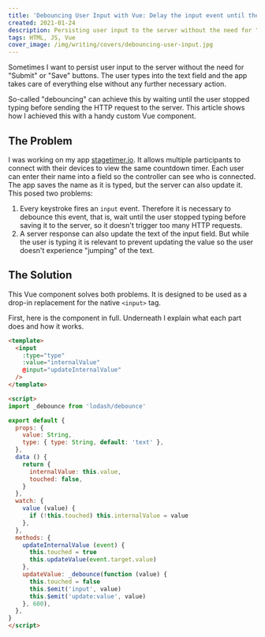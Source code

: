 ```yaml
---
title: 'Debouncing User Input with Vue: Delay the input event until the user stops typing'
created: 2021-01-24
description: Persisting user input to the server without the need for "Submit" or "Save" buttons but as the user types. So-called "debouncing" can achieve this by waiting until the user stopped typing before sending the HTTP request to the server.
tags: HTML, JS, Vue
cover_image: /img/writing/covers/debouncing-user-input.jpg
---
```


Sometimes I want to persist user input to the server without the need for "Submit" or "Save" buttons. The user types into the text field and the app takes care of everything else without any further necessary action.

So-called "debouncing" can achieve this by waiting until the user stopped typing before sending the HTTP request to the server. This article shows how I achieved this with a handy custom Vue component.

## The Problem

I was working on my app [stagetimer.io](https://stagetimer.io/). It allows multiple participants to connect with their devices to view the same countdown timer. Each user can enter their name into a field so the controller can see who is connected. The app saves the name as it is typed, but the server can also update it. This posed two problems:

1. Every keystroke fires an `input` event. Therefore it is necessary to debounce this event, that is, wait until the user stopped typing before saving it to the server, so it doesn't trigger too many HTTP requests.
2. A server response can also update the text of the input field. But while the user is typing it is relevant to prevent updating the value so the user doesn't experience "jumping" of the text.

## The Solution

This Vue component solves both problems. It is designed to be used as a drop-in replacement for the native `<input>` tag.

First, here is the component in full. Underneath I explain what each part does and how it works.

```html
<template>
  <input
    :type="type"
    :value="internalValue"
    @input="updateInternalValue"
  />
</template>

<script>
import _debounce from 'lodash/debounce'

export default {
  props: {
    value: String,
    type: { type: String, default: 'text' },
  },
  data () {
    return {
      internalValue: this.value,
      touched: false,
    }
  },
  watch: {
    value (value) {
      if (!this.touched) this.internalValue = value
    },
  },
  methods: {
    updateInternalValue (event) {
      this.touched = true
      this.updateValue(event.target.value)
    },
    updateValue: _debounce(function (value) {
      this.touched = false
      this.$emit('input', value)
      this.$emit('update:value', value)
    }, 600),
  },
}
</script>
```

### <template> (lines 2-6)

`<input>` is the only HTML element inside the template. I use a copy of the passed `value` prop, called `internalValue`, for reasons explained later. The `type` prop is just a passthrough, more can be added as required.

I am not using `v-model` to keep track of user input with the `touched` variable, see line 31.

### Props (lines 13-16)

Besides the mandatory `value` prop I am giving default values to all others. This way I can safely omit them when using the component.

### Data (lines 17-22)

I could use `value` directly and pass it to the input element, but this can lead to a race condition. If the app sends the value to the server it is common for it to respond with the same value causing an app update. Had the user continued typing, this update would reset the value removing the last typed characters. Therefore I added a decoupled `internalValue` to keep track of user input with the `touched` variable.

### Watcher (lines 23-27)

Here I am watching the `value` prop for changes and update the `internalValue` only if the user hasn't touched the input, implying he hasn't typed anything else in the meantime.

### updateInternalValue() Method (lines 29-32)

Every keystroke triggers this method. With `touched = true` I can keep track of it. It then calls the `updateValue()` method with that magic debouncing mechanic.

### updateValue() Method (lines 33-37)

This method is the heart of the entire component. It uses [lodash's debounce method](https://lodash.com/docs/4#debounce). `updateValue()` can be called multiple times with the same parameters and only executes the callback function the delay of 600 ms has passed after the last call.

It is essential to use an anonymous function here, not an arrow function, to preserve Vue's `this` context.

I set `touched = false` once the callback is executed, signifying that at this time the value is passed to the parent component. Changes to the `value` prop can now be updated safely to my `internalValue` until the user starts typing again.

Afterward, I emit two events. The `input` event enables the use of `v-model` with this component, and the `update:value` event ensures that [Vue's two-way binding](https://vuejs.org/v2/guide/components-custom-events.html#sync-Modifier) `value.sync` also works.

_**Note:** This guide is for Vue version 2. It should also work for version 3, but I haven't tested it yet. If it breaks please let me know so I can improve this article._
